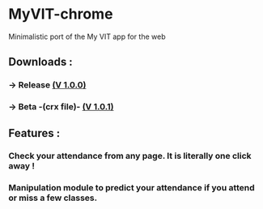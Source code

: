 # MyVIT-chrome
Minimalistic port of the My VIT app for the web
## Downloads :
### -> Release [(V 1.0.0)](https://chrome.google.com/webstore/detail/my-vit/mlfcodpjdcbjmmadjhegigifalklgbnm?hl=en-US)

### -> Beta -(crx file)- [(V 1.0.1)](https://github.com/technophilic/MyVIT-chrome/blob/master/app.crx?raw=true)

## Features :
### Check your attendance from any page. It is literally one click away !
### Manipulation module to predict your attendance if you attend or miss a few classes.
